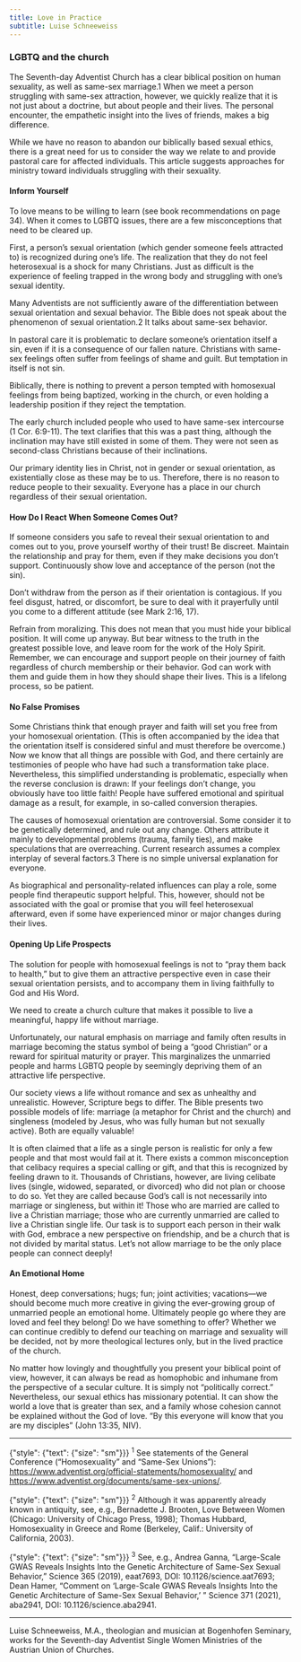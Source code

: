 ```yaml
---
title: Love in Practice
subtitle: Luise Schneeweiss
---
```


### LGBTQ and the church

The Seventh-day Adventist Church has a clear biblical position on human sexuality, as well as same-sex marriage.1 When we meet a person struggling with same-sex attraction, however, we quickly realize that it is not just about a doctrine, but about people and their lives. The personal encounter, the empathetic insight into the lives of friends, makes a big difference.

While we have no reason to abandon our biblically based sexual ethics, there is a great need for us to consider the way we relate to and provide pastoral care for affected individuals. This article suggests approaches for ministry toward individuals struggling with their sexuality.

#### Inform Yourself

To love means to be willing to learn (see book recommendations on page 34). When it comes to LGBTQ issues, there are a few misconceptions that need to be cleared up.

First, a person’s sexual orientation (which gender someone feels attracted to) is recognized during one’s life. The realization that they do not feel heterosexual is a shock for many Christians. Just as difficult is the experience of feeling trapped in the wrong body and struggling with one’s sexual identity.

Many Adventists are not sufficiently aware of the differentiation between sexual orientation and sexual behavior. The Bible does not speak about the phenomenon of sexual orientation.2 It talks about same-sex behavior.

In pastoral care it is problematic to declare someone’s orientation itself a sin, even if it is a consequence of our fallen nature. Christians with same-sex feelings often suffer from feelings of shame and guilt. But temptation in itself is not sin.

Biblically, there is nothing to prevent a person tempted with homosexual feelings from being baptized, working in the church, or even holding a leadership position if they reject the temptation.

The early church included people who used to have same-sex intercourse (1 Cor. 6:9-11). The text clarifies that this was a past thing, although the inclination may have still existed in some of them. They were not seen as second-class Christians because of their inclinations.

Our primary identity lies in Christ, not in gender or sexual orientation, as existentially close as these may be to us. Therefore, there is no reason to reduce people to their sexuality. Everyone has a place in our church regardless of their sexual orientation.

#### How Do I React When Someone Comes Out?

If someone considers you safe to reveal their sexual orientation to and comes out to you, prove yourself worthy of their trust! Be discreet. Maintain the relationship and pray for them, even if they make decisions you don’t support. Continuously show love and acceptance of the person (not the sin).

Don’t withdraw from the person as if their orientation is contagious. If you feel disgust, hatred, or discomfort, be sure to deal with it prayerfully until you come to a different attitude (see Mark 2:16, 17).

Refrain from moralizing. This does not mean that you must hide your biblical position. It will come up anyway. But bear witness to the truth in the greatest possible love, and leave room for the work of the Holy Spirit. Remember, we can encourage and support people on their journey of faith regardless of church membership or their behavior. God can work with them and guide them in how they should shape their lives. This is a lifelong process, so be patient.

#### No False Promises

Some Christians think that enough prayer and faith will set you free from your homosexual orientation. (This is often accompanied by the idea that the orientation itself is considered sinful and must therefore be overcome.) Now we know that all things are possible with God, and there certainly are testimonies of people who have had such a transformation take place. Nevertheless, this simplified understanding is problematic, especially when the reverse conclusion is drawn: If your feelings don’t change, you obviously have too little faith! People have suffered emotional and spiritual damage as a result, for example, in so-called conversion therapies.

The causes of homosexual orientation are controversial. Some consider it to be genetically determined, and rule out any change. Others attribute it mainly to developmental problems (trauma, family ties), and make speculations that are overreaching. Current research assumes a complex interplay of several factors.3 There is no simple universal explanation for everyone.

As biographical and personality-related influences can play a role, some people find therapeutic support helpful. This, however, should not be associated with the goal or promise that you will feel heterosexual afterward, even if some have experienced minor or major changes during their lives.

#### Opening Up Life Prospects

The solution for people with homosexual feelings is not to “pray them back to health,” but to give them an attractive perspective even in case their sexual orientation persists, and to accompany them in living faithfully to God and His Word.

We need to create a church culture that makes it possible to live a meaningful, happy life without marriage.

Unfortunately, our natural emphasis on marriage and family often results in marriage becoming the status symbol of being a “good Christian” or a reward for spiritual maturity or prayer. This marginalizes the unmarried people and harms LGBTQ people by seemingly depriving them of an attractive life perspective.

Our society views a life without romance and sex as unhealthy and unrealistic. However, Scripture begs to differ. The Bible presents two possible models of life: marriage (a metaphor for Christ and the church) and singleness (modeled by Jesus, who was fully human but not sexually active). Both are equally valuable!

It is often claimed that a life as a single person is realistic for only a few people and that most would fail at it. There exists a common misconception that celibacy requires a special calling or gift, and that this is recognized by feeling drawn to it. Thousands of Christians, however, are living celibate lives (single, widowed, separated, or divorced) who did not plan or choose to do so. Yet they are called because God’s call is not necessarily into marriage or singleness, but within it! Those who are married are called to live a Christian marriage; those who are currently unmarried are called to live a Christian single life. Our task is to support each person in their walk with God, embrace a new perspective on friendship, and be a church that is not divided by marital status. Let’s not allow marriage to be the only place people can connect deeply!

#### An Emotional Home

Honest, deep conversations; hugs; fun; joint activities; vacations—we should become much more creative in giving the ever-growing group of unmarried people an emotional home. Ultimately people go where they are loved and feel they belong! Do we have something to offer? Whether we can continue credibly to defend our teaching on marriage and sexuality will be decided, not by more theological lectures only, but in the lived practice of the church.

No matter how lovingly and thoughtfully you present your biblical point of view, however, it can always be read as homophobic and inhumane from the perspective of a secular culture. It is simply not “politically correct.” Nevertheless, our sexual ethics has missionary potential. It can show the world a love that is greater than sex, and a family whose cohesion cannot be explained without the God of love. “By this everyone will know that you are my disciples” (John 13:35, NIV). 

---

{"style": {"text": {"size": "sm"}}}
<sup>1</sup> See statements of the General Conference (“Homosexuality” and “Same-Sex Unions”): https://www.adventist.org/official-statements/homosexuality/ and https://www.adventist.org/documents/same-sex-unions/.

{"style": {"text": {"size": "sm"}}}
<sup>2</sup> Although it was apparently already known in antiquity, see, e.g., Bernadette J. Brooten, Love Between Women (Chicago: University of Chicago Press, 1998); Thomas Hubbard, Homosexuality in Greece and Rome (Berkeley, Calif.: University of California, 2003).

{"style": {"text": {"size": "sm"}}}
<sup>3</sup> See, e.g., Andrea Ganna, “Large-Scale GWAS Reveals Insights Into the Genetic Architecture of Same-Sex Sexual Behavior,” Science 365 (2019), eaat7693, DOI: 10.1126/science.aat7693; Dean Hamer, “Comment on ‘Large-Scale GWAS Reveals Insights Into the Genetic Architecture of Same-Sex Sexual Behavior,’ ” Science 371 (2021), aba2941, DOI: 10.1126/science.aba2941.

---

Luise Schneeweiss, M.A., theologian and musician at Bogenhofen Seminary, works for the Seventh-day Adventist Single Women Ministries of the Austrian Union of Churches.